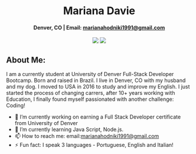 <div align="center">
 
# **Mariana Davie** 

#### Denver, CO  | Email: marianahodniki1991@gmail.com
 
 <a href="https://mhdavie.github.io/Portfolio--Mariana-Davie-/" target="_blank" alt="Github Portfolio"><img src="https://img.shields.io/badge/-PORTFOLIO-181717?logo=GitHub"></a>
 <a href="https://www.linkedin.com/in/mariana-hodniki-davie-33a873172/" target="_blank" alt="LinkedIn"><img src="https://img.shields.io/badge/-LINKEDIN-0A66C2?logo=LinkedIn"></a>

 
 

</div>

## About Me:
  
  I am a currently student at University of Denver Full-Stack Developer Bootcamp. Born and raised in Brazil. I live in Denver, CO with my husband and my dog. I moved to USA in 2016 to study and improve my English. I just started the process of changing carrers, after 10+ years working with Education,  I finally found myself passionated with another challenge: Coding! 

- 🔭 I’m currently working on earning a Full Stack Developer certificate from University of Denver
- 🌱 I’m currently learning Java Script, Node.js.
- 📫 How to reach me: email:marianahodniki1991@gmail.com 
- ⚡ Fun fact: I speak 3 languages - Portuguese, English and Italian! 

